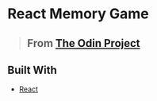 # React Memory Game

> ## From [The Odin Project](https://www.theodinproject.com/paths/full-stack-javascript/courses/javascript/lessons/memory-card)

## Built With
* [React](https://reactjs.org/)